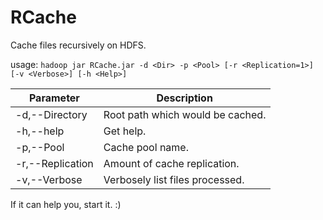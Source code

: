 # RCache

Cache files recursively on HDFS.

usage: `hadoop jar RCache.jar -d <Dir> -p <Pool> [-r <Replication=1>] [-v <Verbose>] [-h <Help>]`

| Parameter | Description |
|---|---|
| -d,--Directory <arg>   |   Root path which would be cached.   |
| -h,--help              |   Get help.                          |
| -p,--Pool <arg>        |   Cache pool name.                   |
| -r,--Replication <arg> |   Amount of cache replication.       |
| -v,--Verbose           |   Verbosely list files processed.    |

If it can help you, start it. :)
